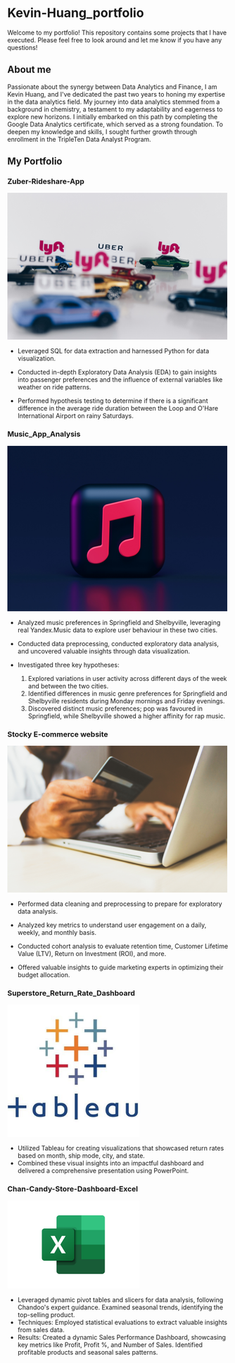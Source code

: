 # Kevin-Huang_portfolio
Welcome to my portfolio! This repository contains some projects that I have executed. Please feel free to look around and let me know if you have any questions!
## About me

Passionate about the synergy between Data Analytics and Finance, I am Kevin Huang, and I've dedicated the past two years to honing my expertise in the data analytics field. My journey into data analytics stemmed from a background in chemistry, a testament to my adaptability and eagerness to explore new horizons. I initially embarked on this path by completing the Google Data Analytics certificate, which served as a strong foundation. To deepen my knowledge and skills, I sought further growth through enrollment in the TripleTen Data Analyst Program.

## My Portfolio
### Zuber-Rideshare-App


<a href="https://github.com/kaizermm/Zuber-Rideshare-Analysis.git">
    <img src="https://github.com/kaizermm/Kevin-Huang_portfolio/blob/main/images/Rideshare.jpg?raw=true" width="500">
</a>


* Leveraged SQL for data extraction and harnessed Python for data visualization.

* Conducted in-depth Exploratory Data Analysis (EDA) to gain insights into passenger preferences and the influence of external variables like weather on ride patterns.

* Performed hypothesis testing to determine if there is a significant difference in the average ride duration between the Loop and O'Hare International Airport on rainy Saturdays.

### Music_App_Analysis






<a href="https://github.com/kaizermm/Music_App_Analysis.git">
    <img src="https://github.com/kaizermm/Kevin-Huang_portfolio/blob/main/images/Music%20App.jpg?raw=true" width="500">
</a>




* Analyzed music preferences in Springfield and Shelbyville, leveraging real Yandex.Music data to explore user behaviour in these two cities.

* Conducted data preprocessing, conducted exploratory data analysis, and uncovered valuable insights through data visualization.

* Investigated three key hypotheses:
  1. Explored variations in user activity across different days of the week and between the two cities.
  2. Identified differences in music genre preferences for Springfield and Shelbyville residents during Monday mornings and Friday evenings.
  3. Discovered distinct music preferences; pop was favoured in Springfield, while Shelbyville showed a higher affinity for rap music.

### Stocky E-commerce website



<a href="https://github.com/kaizermm/Optimize_marketing_expenses_analysis.git">
    <img src="https://github.com/kaizermm/Kevin-Huang_portfolio/blob/main/images/Website.jpg?raw=true" width="500">
</a>


* Performed data cleaning and preprocessing to prepare for exploratory data analysis.

* Analyzed key metrics to understand user engagement on a daily, weekly, and monthly basis.

* Conducted cohort analysis to evaluate retention time, Customer Lifetime Value (LTV), Return on Investment (ROI), and more.

* Offered valuable insights to guide marketing experts in optimizing their budget allocation.

###  Superstore_Return_Rate_Dashboard

<a href="https://github.com/kaizermm/Superstore-Return-Rate.git">
    <img src="https://github.com/kaizermm/Kevin-Huang_portfolio/blob/main/images/tableau-integration-logo.png?raw=true" width="300">
</a>

* Utilized Tableau for creating visualizations that showcased return rates based on month, ship mode, city, and state.
* Combined these visual insights into an impactful dashboard and delivered a comprehensive presentation using PowerPoint.
### Chan-Candy-Store-Dashboard-Excel

<a href="https://github.com/kaizermm/Chan-Candy-Store-Dashboard-Excel-.git">
    <img src="https://github.com/kaizermm/Kevin-Huang_portfolio/blob/main/images/Microsoft_Excel-Logo.wine.png?raw=true" width="300">
</a>

* Leveraged dynamic pivot tables and slicers for data analysis, following Chandoo's expert guidance. Examined seasonal trends, identifying the top-selling product.
* Techniques: Employed statistical evaluations to extract valuable insights from sales data.
* Results: Created a dynamic Sales Performance Dashboard, showcasing key metrics like Profit, Profit %, and Number of Sales. Identified profitable products and seasonal sales patterns.






